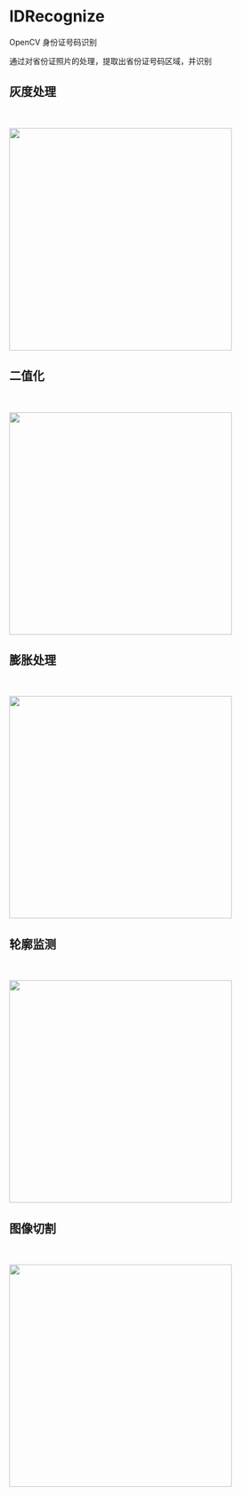 # IDRecognize
OpenCV 身份证号码识别

通过对省份证照片的处理，提取出省份证号码区域，并识别

灰度处理
----
<br><br><img width="400px" style="max-width:100%;" src="https://github.com/longer96/VerifyCode/blob/master/images/01.jpg"/>


二值化
----
<br><br><img width="400px" style="max-width:100%;" src="https://github.com/longer96/VerifyCode/blob/master/images/02.jpg"/>


膨胀处理
----
<br><br><img width="400px" style="max-width:100%;" src="https://github.com/longer96/VerifyCode/blob/master/images/03.jpg"/>


轮廓监测
----
<br><br><img width="400px" style="max-width:100%;" src="https://github.com/longer96/VerifyCode/blob/master/images/04.jpg"/>


图像切割
----
<br><br><img width="400px" style="max-width:100%;" src="https://github.com/longer96/VerifyCode/blob/master/images/05.jpg"/>